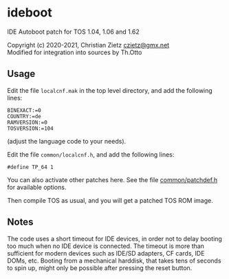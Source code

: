 # ideboot
IDE Autoboot patch for TOS 1.04, 1.06 and 1.62

Copyright (c) 2020-2021, Christian Zietz <czietz@gmx.net>  
Modified for integration into sources by Th.Otto

## Usage
Edit the file `localcnf.mak` in the top level directory,
and add the following lines:
```
BINEXACT:=0
COUNTRY:=de
RAMVERSION:=0
TOSVERSION:=104
```
(adjust the language code to your needs).

Edit the file `common/localcnf.h`, and add the following lines:
```
#define TP_64 1
```
You can also activate other patches here. See the file [common/patchdef.h](/common/patchdef.h)
for available options.

Then compile TOS as usual, and you will get a patched TOS ROM image.

## Notes
The code uses a short timeout for IDE devices, in order not to delay
booting too much when no IDE device is connected. The timeout is more
than sufficient for modern devices such as IDE/SD adapters, CF cards,
IDE DOMs, etc. Booting from a mechanical harddisk, that takes tens of
seconds to spin up, might only be possible after pressing the reset
button.
